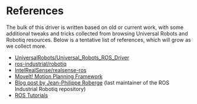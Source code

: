 # References

The bulk of this driver is written based on old or current work, with some
additional tweaks and tricks collected from browsing Universal Robots and
Robotiq resources. Below is a tentative list of references, which will grow as
we collect more.

- [UniversalRobots/Universal_Robots_ROS_Driver](https://github.com/UniversalRobots/Universal_Robots_ROS_Driver)
- [ros-industrial/robotiq](https://github.com/ros-industrial/robotiq)
- [IntelRealSense/realsense-ros](https://github.com/IntelRealSense/realsense-ros)
- [MoveIt! Motion Planning Framework](https://ros-planning.github.io/moveit_tutorials/)
- [Blog post by Jean-Philippe Roberge](https://dof.robotiq.com/discussion/comment/5714#Comment_5714) (last maintainer of the ROS Industrial Robotiq repository)
- [ROS Tutorials](https://wiki.ros.org/ROS/Tutorials)
